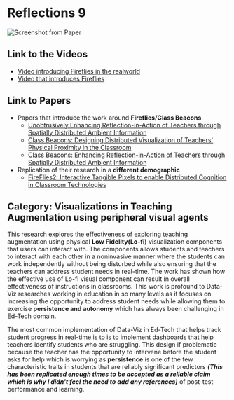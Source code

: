 Reflections 9
===

![Screenshot from Paper](/images/fireflies.png)

Link to the Videos
---------------------
- [Video introducing Fireflies in the realworld](https://www.youtube.com/watch?v=aIvMvzEPi6Q&t=10s)
- [Video that introduces Fireflies](https://www.youtube.com/watch?v=m4gSaI1LxA8)

Link to Papers
-----------------
- Papers that introduce the work around **Fireflies/Class Beacons**
  - [Unobtrusively Enhancing Reflection-in-Action of Teachers through Spatially Distributed Ambient Information](https://dl.acm.org/doi/pdf/10.1145/3290605.3300321)
  - [Class Beacons: Designing Distributed Visualization of Teachers' Physical Proximity in the Classroom](https://dl.acm.org/doi/pdf/10.1145/3173225.3173243)
  - [Class Beacons: Enhancing Reflection-in-Action of Teachers through Spatially Distributed Ambient Information](https://dl.acm.org/doi/pdf/10.1145/3290607.3313239)
- Replication of their research in a **different demographic**
  - [FireFlies2: Interactive Tangible Pixels to enable Distributed Cognition in Classroom Technologies](https://dl.acm.org/doi/pdf/10.1145/3132272.3134122)

Category: Visualizations in Teaching Augmentation using peripheral visual agents
----------------------------------------------------------

This research explores the effectiveness of exploring teaching augmentation using physical **Low Fidelity(Lo-fi)** visualization components that users can interact with. The components allows students and teachers to interact with each other in a noninvasive manner where the students can work independently without being disturbed while also ensuring that the teachers can address student needs in real-time. The work has shown how the effective use of Lo-fi visual component can result in overall effectiveness of instructions in classrooms. This work is profound to Data-Viz researches working in education in so many levels as it focuses on increasing the opportunity to address student needs while allowing them to exercise **persistence and autonomy** which has always been challenging in Ed-Tech domain.

The most common implementation of Data-Viz in Ed-Tech that helps track student progress in real-time is to is to implement dashboards that help teachers identify students who are struggling. This design if problematic because the teacher has the opportunity to intervene before the student asks for help which is worrying as **persistence** is one of the few characteristic traits in students that are reliably significant predictors ***(This has been replicated enough times to be accepted as a reliable claim which is why I didn't feel the need to add any references)*** of post-test performance and learning.   
